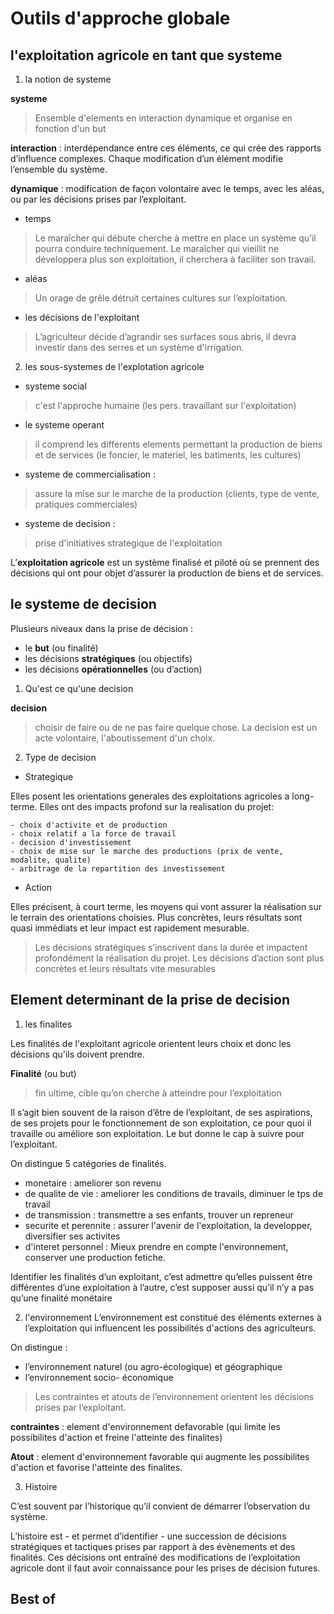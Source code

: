 # Outils d'approche globale

## l'exploitation agricole en tant que systeme
1. la notion de systeme

**systeme**
> Ensemble d'elements en interaction dynamique et organise en fonction d'un but

**interaction** : interdépendance entre ces éléments, ce qui crée des rapports d’influence complexes. Chaque modification d’un élément modifie l’ensemble du système.

**dynamique** : modification de façon volontaire avec le temps, avec les aléas, ou par les décisions prises par l’exploitant.

- temps
> Le maraîcher qui débute cherche à mettre en place un système qu’il pourra conduire techniquement. Le maraîcher qui  vieillit ne développera plus son exploitation, il cherchera à faciliter son travail.

- aléas
> Un orage de grêle détruit certaines cultures  sur l’exploitation.

- les décisions de l'exploitant

> L’agriculteur décide d’agrandir ses surfaces sous abris, il devra investir dans des serres et un système d'irrigation.

2. les sous-systemes de l'explotation agricole

- systeme social
> c'est l'approche humaine (les pers. travaillant sur l'exploitation)

- le systeme operant
> il comprend les differents elements permettant la production de biens et de services (le foncier, le materiel, les batiments, les cultures)

- systeme de commercialisation :
> assure la mise sur le marche de la production (clients, type de vente, pratiques commerciales)

- systeme de decision :
> prise d'initiatives strategique de l'exploitation


L’**exploitation agricole** est un système finalisé et piloté où se prennent des décisions qui ont pour objet d’assurer la production de biens et de services.


## le systeme de decision

Plusieurs niveaux dans la prise de décision :
- le **but** (ou finalité)
- les décisions **stratégiques** (ou objectifs)
- les décisions **opérationnelles** (ou d’action)

1. Qu'est ce qu'une decision

**decision**
> choisir de faire ou de ne pas faire quelque chose.
> La decision est un acte volontaire, l'aboutissement d'un choix.

2. Type de decision

- Strategique

Elles posent les orientations generales des exploitations agricoles a long-terme. Elles ont des impacts profond sur la realisation du projet:

	- choix d'activite et de production
	- choix relatif a la force de travail
	- decision d'investissement
	- choix de mise sur le marche des productions (prix de vente, modalite, qualite)
	- arbitrage de la repartition des investissement

- Action

Elles précisent, à court terme, les moyens qui vont assurer la réalisation sur le terrain des orientations choisies. Plus concrètes, leurs résultats sont quasi immédiats et leur impact est rapidement mesurable.


> Les décisions stratégiques s’inscrivent dans la durée et impactent profondément la réalisation du projet. Les décisions d’action sont plus concrètes et leurs résultats vite mesurables


## Element determinant de la prise de decision
1. les finalites

Les finalités de l'exploitant agricole orientent leurs choix et donc les décisions qu'ils doivent prendre.

**Finalité** (ou but)
> fin ultime, cible qu’on cherche à atteindre pour l’exploitation

Il s’agit bien souvent de la raison d’être de l’exploitant, de ses aspirations, de ses projets pour le fonctionnement de son exploitation, ce pour quoi il travaille ou améliore son exploitation. Le but donne le cap à suivre pour l’exploitant.

On distingue 5 catégories de finalités.
- monetaire : ameliorer son revenu
- de qualite de vie : ameliorer les conditions de travails, diminuer le tps de travail
- de transmission : transmettre a ses enfants, trouver un repreneur
- securite et perennite : assurer l'avenir de l'exploitation, la developper, diversifier ses activites
- d'interet personnel : Mieux prendre en compte l'environnement, conserver une production fetiche.

Identifier les finalités d’un exploitant, c’est admettre qu’elles puissent être différentes d’une exploitation à l’autre, c’est supposer aussi qu’il n’y a pas qu’une finalité monétaire

2. l'environnement
L’environnement est constitué des éléments externes à l’exploitation qui influencent les possibilités d'actions des agriculteurs.

On distingue :
- l’environnement naturel (ou agro-écologique) et géographique
- l’environnement socio- économique

>  Les contraintes et atouts de l’environnement orientent les décisions prises par l’exploitant.

**contraintes** : element d'environnement defavorable (qui limite les possibilites d'action et freine l'atteinte des finalites)

**Atout** : element d'environnement favorable qui augmente les possibilites d'action et favorise l'atteinte des finalites.

3. Histoire

C’est souvent par l’historique qu’il convient de démarrer l’observation du système.

L’histoire est - et permet d’identifier - une succession de décisions stratégiques et tactiques prises par rapport à des évènements et des finalités. Ces décisions ont entraîné des modifications de l’exploitation agricole dont il faut avoir connaissance pour les prises de décision futures.

## Best of

